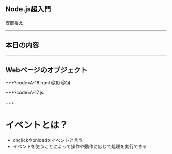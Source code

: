 ## Node.js超入門

安部裕太

---

## 本日の内容

---

## Webページのオブジェクト

+++?code=A-16.html
@[10](ロードし終わったら関数を実行)
@[14](クリックすると関数を実行)

+++?code=A-17.js

+++

# イベントとは？
- onclickやonloadをイベントと言う
- イベントを使うことによって操作や動作に応じて処理を実行できる
